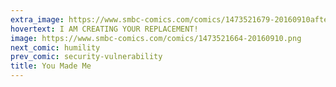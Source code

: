 ```yaml
---
extra_image: https://www.smbc-comics.com/comics/1473521679-20160910after.png
hovertext: I AM CREATING YOUR REPLACEMENT!
image: https://www.smbc-comics.com/comics/1473521664-20160910.png
next_comic: humility
prev_comic: security-vulnerability
title: You Made Me
---
```



